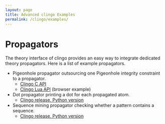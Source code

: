 ```yaml
---
layout: page
title: Advanced clingo Examples
permalink: /clingo/examples/
---
```


# Propagators

The theory interface of clingo provides an easy way to integrate dedicated theory propagators.
Here is a list of example propagators.

- Pigeonhole propagator outsourcing one Pigeonhole integrity constraint to a propagator.
  - [Clingo C API](/clingo/c-api/current/propagator_8c-example.html)
  - [Clingo Lua API](/clingo/run/?example=pigeonator-propagator.lp) (browser example)
- Dot propagator printing a dot for each propagated atom.
  - [Clingo release, Python version](https://github.com/potassco/clingo/tree/master/examples/clingo/dot-propagator)
- Sequence mining propagator checking whether a pattern contains a sequence.
  - [Clingo release, Python version](https://github.com/potassco/clingo/blob/master/app/clingo/tests/python/propagator.lp)

